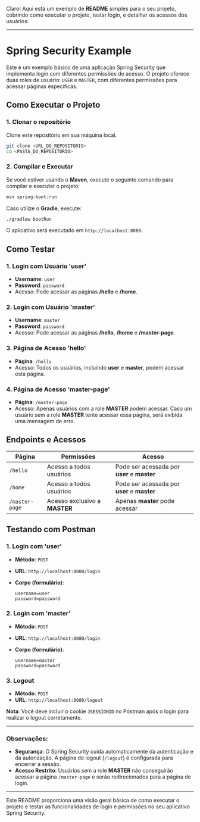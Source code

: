 Claro! Aqui está um exemplo de **README** simples para o seu projeto, cobrindo como executar o projeto, testar login, e detalhar os acessos dos usuários:

---

# Spring Security Example

Este é um exemplo básico de uma aplicação Spring Security que implementa login com diferentes permissões de acesso. O projeto oferece duas roles de usuário: `USER` e `MASTER`, com diferentes permissões para acessar páginas específicas.

## Como Executar o Projeto

### 1. **Clonar o repositório**

Clone este repositório em sua máquina local.

```bash
git clone <URL_DO_REPOSITORIO>
cd <PASTA_DO_REPOSITORIO>
```

### 2. **Compilar e Executar**

Se você estiver usando o **Maven**, execute o seguinte comando para compilar e executar o projeto:

```bash
mvn spring-boot:run
```

Caso utilize o **Gradle**, execute:

```bash
./gradlew bootRun
```

O aplicativo será executado em `http://localhost:8080`.

## Como Testar

### 1. **Login com Usuário 'user'**
- **Username**: `user`
- **Password**: `password`
- Acesso: Pode acessar as páginas **/hello** e **/home**.

### 2. **Login com Usuário 'master'**
- **Username**: `master`
- **Password**: `password`
- Acesso: Pode acessar as páginas **/hello**, **/home** e **/master-page**.

### 3. **Página de Acesso 'hello'**
- **Página**: `/hello`
- Acesso: Todos os usuários, incluindo **user** e **master**, podem acessar esta página.

### 4. **Página de Acesso 'master-page'**
- **Página**: `/master-page`
- Acesso: Apenas usuários com a role **MASTER** podem acessar. Caso um usuário sem a role **MASTER** tente acessar essa página, será exibida uma mensagem de erro.

## Endpoints e Acessos

| **Página**      | **Permissões**         | **Acesso**                                    |
|-----------------|------------------------|-----------------------------------------------|
| `/hello`        | Acesso a todos usuários | Pode ser acessada por **user** e **master**    |
| `/home`         | Acesso a todos usuários | Pode ser acessada por **user** e **master**    |
| `/master-page`  | Acesso exclusivo a **MASTER** | Apenas **master** pode acessar               |

## Testando com Postman

### 1. **Login com 'user'**

- **Método**: `POST`
- **URL**: `http://localhost:8080/login`
- **Corpo (formulário)**:

  ```text
  username=user
  password=password
  ```

### 2. **Login com 'master'**

- **Método**: `POST`
- **URL**: `http://localhost:8080/login`
- **Corpo (formulário)**:

  ```text
  username=master
  password=password
  ```

### 3. **Logout**

- **Método**: `POST`
- **URL**: `http://localhost:8080/logout`

**Nota**: Você deve incluir o cookie `JSESSIONID` no Postman após o login para realizar o logout corretamente.

---

### Observações:

- **Segurança**: O Spring Security cuida automaticamente da autenticação e da autorização. A página de logout (`/logout`) é configurada para encerrar a sessão.
- **Acesso Restrito**: Usuários sem a role **MASTER** não conseguirão acessar a página `/master-page` e serão redirecionados para a página de login.

---

Este README proporciona uma visão geral básica de como executar o projeto e testar as funcionalidades de login e permissões no seu aplicativo Spring Security.